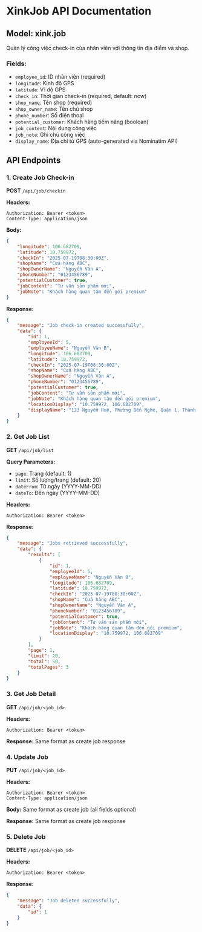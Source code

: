 # XinkJob API Documentation

## Model: xink.job

Quản lý công việc check-in của nhân viên với thông tin địa điểm và shop.

### Fields:
- `employee_id`: ID nhân viên (required)
- `longitude`: Kinh độ GPS 
- `latitude`: Vĩ độ GPS
- `check_in`: Thời gian check-in (required, default: now)
- `shop_name`: Tên shop (required)
- `shop_owner_name`: Tên chủ shop
- `phone_number`: Số điện thoại
- `potential_customer`: Khách hàng tiềm năng (boolean)
- `job_content`: Nội dung công việc
- `job_note`: Ghi chú công việc
- `display_name`: Địa chỉ từ GPS (auto-generated via Nominatim API)
## API Endpoints

### 1. Create Job Check-in
**POST** `/api/job/checkin`

**Headers:**
```
Authorization: Bearer <token>
Content-Type: application/json
```

**Body:**
```json
{
    "longitude": 106.682709,
    "latitude": 10.759972,
    "checkIn": "2025-07-19T08:30:00Z",
    "shopName": "Cửa hàng ABC",
    "shopOwnerName": "Nguyễn Văn A",
    "phoneNumber": "0123456789",
    "potentialCustomer": true,
    "jobContent": "Tư vấn sản phẩm mới",
    "jobNote": "Khách hàng quan tâm đến gói premium"
}
```

**Response:**
```json
{
    "message": "Job check-in created successfully",
    "data": {
        "id": 1,
        "employeeId": 5,
        "employeeName": "Nguyễn Văn B",
        "longitude": 106.682709,
        "latitude": 10.759972,
        "checkIn": "2025-07-19T08:30:00Z",
        "shopName": "Cửa hàng ABC",
        "shopOwnerName": "Nguyễn Văn A",
        "phoneNumber": "0123456789",
        "potentialCustomer": true,
        "jobContent": "Tư vấn sản phẩm mới",
        "jobNote": "Khách hàng quan tâm đến gói premium",
        "locationDisplay": "10.759972, 106.682709",
        "displayName": "123 Nguyễn Huệ, Phường Bến Nghé, Quận 1, Thành phố Hồ Chí Minh, 70000, Việt Nam"
    }
}
```

### 2. Get Job List
**GET** `/api/job/list`

**Query Parameters:**
- `page`: Trang (default: 1)
- `limit`: Số lượng/trang (default: 20)
- `dateFrom`: Từ ngày (YYYY-MM-DD)
- `dateTo`: Đến ngày (YYYY-MM-DD)

**Headers:**
```
Authorization: Bearer <token>
```

**Response:**
```json
{
    "message": "Jobs retrieved successfully",
    "data": {
        "results": [
            {
                "id": 1,
                "employeeId": 5,
                "employeeName": "Nguyễn Văn B",
                "longitude": 106.682709,
                "latitude": 10.759972,
                "checkIn": "2025-07-19T08:30:00Z",
                "shopName": "Cửa hàng ABC",
                "shopOwnerName": "Nguyễn Văn A",
                "phoneNumber": "0123456789",
                "potentialCustomer": true,
                "jobContent": "Tư vấn sản phẩm mới",
                "jobNote": "Khách hàng quan tâm đến gói premium",
                "locationDisplay": "10.759972, 106.682709"
            }
        ],
        "page": 1,
        "limit": 20,
        "total": 50,
        "totalPages": 3
    }
}
```

### 3. Get Job Detail
**GET** `/api/job/<job_id>`

**Headers:**
```
Authorization: Bearer <token>
```

**Response:** Same format as create job response

### 4. Update Job
**PUT** `/api/job/<job_id>`

**Headers:**
```
Authorization: Bearer <token>
Content-Type: application/json
```

**Body:** Same format as create job (all fields optional)

**Response:** Same format as create job response

### 5. Delete Job
**DELETE** `/api/job/<job_id>`

**Headers:**
```
Authorization: Bearer <token>
```

**Response:**
```json
{
    "message": "Job deleted successfully",
    "data": {
        "id": 1
    }
}
```